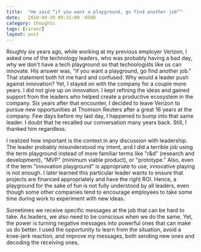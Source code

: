 ```yaml
---
title:  "He said “if you want a playground, go find another job”"
date:   2018-09-30 09:31:00 -0500
category: thoughts 
tags: [career] 
layout: post
---
```


Roughly six years ago, while working at my previous employer Verizon, I asked one of the technology leaders, who was probably having a bad day, why we don't have a tech playground so that technologists like us can innovate. His answer was, "if you want a playground, go find another job." That statement both hit me hard and confused. Why would a leader push against innovation? Yet, I stayed on with the company for a couple more years. I did not give up on innovation. I kept refining the ideas and gained support from the leaders who helped create a productive ecosystem in the company. Six years after that encounter, I decided to leave Verizon to pursue new opportunities at Thomson Reuters after a great 16 years at the company. Few days before my last day, I happened to bump into that same leader. I doubt that he recalled our conversation many years back. Still, I thanked him regardless.  


I realized how important is the context in any discussion with leadership. The leader probably misunderstood my intent, and I did a terrible job using the term playground instead of more familiar terms like "r&d" (research and development), "MVP" (minimum viable product), or "prototype." Also, even if the term "innovation playground" is appropriate to use, innovative playing is not enough. I later learned this particular leader wants to ensure that projects are financed appropriately and have the right ROI. Hence, a playground for the sake of fun is not fully understood by all leaders, even though some other companies tend to encourage employees to take some time during work to experiment with new ideas.  


Sometimes we receive specific messages at the job that can be hard to take. As leaders, we also need to be conscious when we do the same. Yet, the power is turning negative messages into powerful ones that can make us do better. I used the opportunity to learn from the situation, avoid a knee-jerk reaction, and improve my messages, both sending new ones and decoding the receiving ones.
